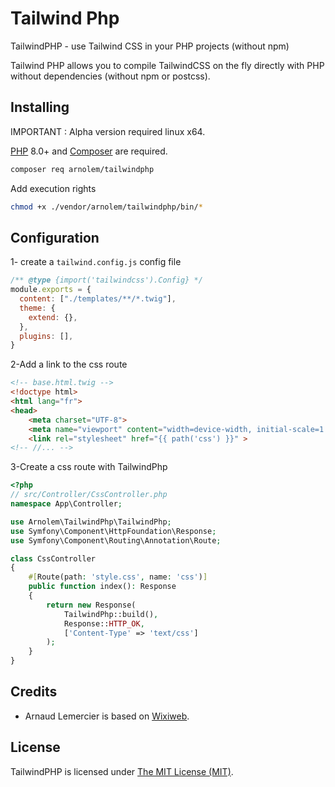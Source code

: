 Tailwind Php
==================
TailwindPHP - use Tailwind CSS in your PHP projects (without npm)

Tailwind PHP allows you to compile TailwindCSS on the fly directly with PHP without dependencies (without npm or postcss).

## Installing

IMPORTANT : Alpha version required linux x64.

[PHP](https://php.net) 8.0+ and [Composer](https://getcomposer.org) are required.


```bash
composer req arnolem/tailwindphp
```
Add execution rights
```bash
chmod +x ./vendor/arnolem/tailwindphp/bin/*
```

## Configuration

1- create a ``tailwind.config.js`` config file 

```javascript
/** @type {import('tailwindcss').Config} */
module.exports = {
  content: ["./templates/**/*.twig"],
  theme: {
    extend: {},
  },
  plugins: [],
}
```
2-Add a link to the css route 

```html
<!-- base.html.twig -->
<!doctype html>
<html lang="fr">
<head>
    <meta charset="UTF-8">
    <meta name="viewport" content="width=device-width, initial-scale=1.0">
    <link rel="stylesheet" href="{{ path('css') }}" >
<!-- //... -->
```

3-Create a css route with TailwindPhp


```php
<?php
// src/Controller/CssController.php
namespace App\Controller;

use Arnolem\TailwindPhp\TailwindPhp;
use Symfony\Component\HttpFoundation\Response;
use Symfony\Component\Routing\Annotation\Route;

class CssController
{
    #[Route(path: 'style.css', name: 'css')]
    public function index(): Response
    {
        return new Response(
            TailwindPhp::build(),
            Response::HTTP_OK,
            ['Content-Type' => 'text/css']
        );
    }
}
```

## Credits

- Arnaud Lemercier is based on [Wixiweb](https://wixiweb.fr).

## License

TailwindPHP is licensed under [The MIT License (MIT)](LICENSE).